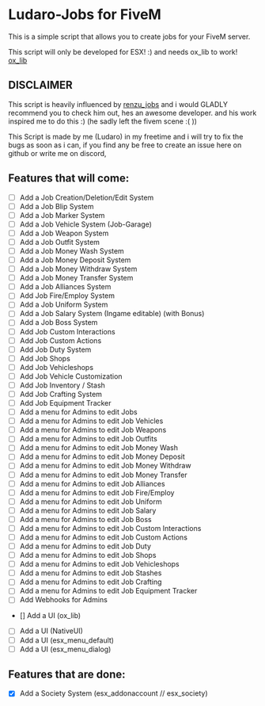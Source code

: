 # Ludaro-Jobs for FiveM
This is a simple script that allows you to create jobs for your FiveM server.

This script will only be developed for ESX! :) and needs ox_lib to work! [ox_lib](https://github.com/overextended/ox_lib)

## DISCLAIMER ##

This script is heavily influenced by [renzu_jobs](https://github.com/renzuzu/renzu_jobs) and i would GLADLY recommend you to check him out, hes an awesome developer. and his work inspired me to do this :) (he sadly left the fivem scene :( ))


This Script is made by me (Ludaro) in my freetime and i will try to fix the bugs as soon as i can, if you find any be free to create an issue here on github or write me on discord,

## Features that will come:
- [ ] Add a Job Creation/Deletion/Edit System
- [ ] Add a Job Blip System
- [ ] Add a Job Marker System
- [ ] Add a Job Vehicle System (Job-Garage)
- [ ] Add a Job Weapon System
- [ ] Add a Job Outfit System
- [ ] Add a Job Money Wash System
- [ ] Add a Job Money Deposit System
- [ ] Add a Job Money Withdraw System
- [ ] Add a Job Money Transfer System
- [ ] Add a Job Alliances System
- [ ] Add Job Fire/Employ System
- [ ] Add a Job Uniform System
- [ ] Add a Job Salary System (Ingame editable) (with Bonus)
- [ ] Add a Job Boss System
- [ ] Add Job Custom Interactions
- [ ] Add Job Custom Actions
- [ ] Add Job Duty System
- [ ] Add Job Shops
- [ ] Add Job Vehicleshops
- [ ] Add Job Vehicle Customization
- [ ] Add Job Inventory / Stash
- [ ] Add Job Crafting System
- [ ] Add Job Equipment Tracker
- [ ] Add a menu for Admins to edit Jobs
- [ ] Add a menu for Admins to edit Job Vehicles
- [ ] Add a menu for Admins to edit Job Weapons
- [ ] Add a menu for Admins to edit Job Outfits
- [ ] Add a menu for Admins to edit Job Money Wash
- [ ] Add a menu for Admins to edit Job Money Deposit
- [ ] Add a menu for Admins to edit Job Money Withdraw
- [ ] Add a menu for Admins to edit Job Money Transfer
- [ ] Add a menu for Admins to edit Job Alliances
- [ ] Add a menu for Admins to edit Job Fire/Employ
- [ ] Add a menu for Admins to edit Job Uniform
- [ ] Add a menu for Admins to edit Job Salary
- [ ] Add a menu for Admins to edit Job Boss
- [ ] Add a menu for Admins to edit Job Custom Interactions
- [ ] Add a menu for Admins to edit Job Custom Actions
- [ ] Add a menu for Admins to edit Job Duty
- [ ] Add a menu for Admins to edit Job Shops
- [ ] Add a menu for Admins to edit Job Vehicleshops
- [ ] Add a menu for Admins to edit Job Stashes
- [ ] Add a menu for Admins to edit Job Crafting
- [ ] Add a menu for Admins to edit Job Equipment Tracker
- [ ] Add Webhooks for Admins
- [] Add a UI (ox_lib)
- [ ] Add a UI (NativeUI)
- [ ] Add a UI (esx_menu_default)
- [ ] Add a UI (esx_menu_dialog)

## Features that are done:
- [x] Add a Society System (esx_addonaccount // esx_society)
